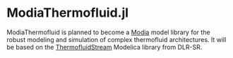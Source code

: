# ModiaThermofluid.jl

ModiaThermofluid is planned to become a [Modia](https://github.com/ModiaSim/Modia.jl) model library
for the robust modeling and simulation of complex thermofluid architectures.
It will be based on the  [ThermofluidStream](https://github.com/DLR-SR/ThermofluidStream) Modelica library from DLR-SR.

